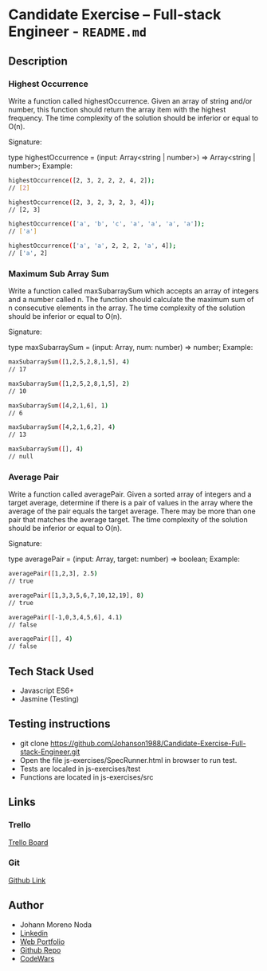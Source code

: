 # Candidate Exercise – Full-stack Engineer - `README.md`

## Description

### Highest Occurrence
Write a function called highestOccurrence. Given an array of string and/or number, this function should return the array item with the highest frequency. The time complexity of the solution should be inferior or equal to O(n).

Signature:

type highestOccurrence = (input: Array<string | number>) => Array<string | number>;
Example:
```sh
highestOccurrence([2, 3, 2, 2, 2, 4, 2]);
// [2]

highestOccurrence([2, 3, 2, 3, 2, 3, 4]);
// [2, 3]

highestOccurrence(['a', 'b', 'c', 'a', 'a', 'a', 'a']);
// ['a']

highestOccurrence(['a', 'a', 2, 2, 2, 'a', 4]);
// ['a', 2]
```

### Maximum Sub Array Sum
Write a function called maxSubarraySum which accepts an array of integers and a number called n. The function should calculate the maximum sum of n consecutive elements in the array. The time complexity of the solution should be inferior or equal to O(n).

Signature:

type maxSubarraySum = (input: Array<number>, num: number) => number;
Example:
```sh
maxSubarraySum([1,2,5,2,8,1,5], 4)
// 17

maxSubarraySum([1,2,5,2,8,1,5], 2)
// 10

maxSubarraySum([4,2,1,6], 1)
// 6

maxSubarraySum([4,2,1,6,2], 4)
// 13

maxSubarraySum([], 4)
// null
```

### Average Pair
Write a function called averagePair. Given a sorted array of integers and a target average, determine if there is a pair of values in the array where the average of the pair equals the target average. There may be more than one pair that matches the average target. The time complexity of the solution should be inferior or equal to O(n).

Signature:

type averagePair = (input: Array<number>, target: number) => boolean;
Example:
```sh
averagePair([1,2,3], 2.5)
// true

averagePair([1,3,3,5,6,7,10,12,19], 8)
// true

averagePair([-1,0,3,4,5,6], 4.1)
// false

averagePair([], 4)
// false
```
## Tech Stack Used

- Javascript ES6+
- Jasmine (Testing)

## Testing instructions

+ git clone https://github.com/Johanson1988/Candidate-Exercise-Full-stack-Engineer.git 
+ Open the file js-exercises/SpecRunner.html in browser to run test.
+ Tests are localed in js-exercises/test
+ Functions are located in js-exercises/src

## Links

### Trello

[Trello Board](https://trello.com/b/7CPtRRzO/candidate-exercise-full-stack-engineer) 

### Git

[Github Link](https://github.com/Johanson1988/Candidate-Exercise-Full-stack-Engineer)

## Author
* Johann Moreno Noda
* [Linkedin](https://www.linkedin.com/in/johannmoreno/)
* [Web Portfolio](https://web-portfolio-johann-moreno.herokuapp.com/)
* [Github Repo](https://github.com/Johanson1988?tab=stars)
* [CodeWars](https://www.codewars.com/users/johanson88)